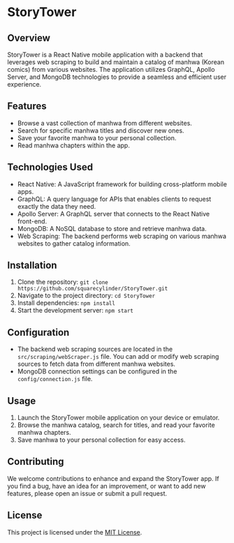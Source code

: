 # StoryTower

## Overview

StoryTower is a React Native mobile application with a backend that leverages web scraping to build and maintain a catalog of manhwa (Korean comics) from various websites. The application utilizes GraphQL, Apollo Server, and MongoDB technologies to provide a seamless and efficient user experience.

## Features

- Browse a vast collection of manhwa from different websites.
- Search for specific manhwa titles and discover new ones.
- Save your favorite manhwa to your personal collection.
- Read manhwa chapters within the app.

## Technologies Used

- React Native: A JavaScript framework for building cross-platform mobile apps.
- GraphQL: A query language for APIs that enables clients to request exactly the data they need.
- Apollo Server: A GraphQL server that connects to the React Native front-end.
- MongoDB: A NoSQL database to store and retrieve manhwa data.
- Web Scraping: The backend performs web scraping on various manhwa websites to gather catalog information.

## Installation

1. Clone the repository: `git clone https://github.com/squarecylinder/StoryTower.git`
2. Navigate to the project directory: `cd StoryTower`
3. Install dependencies: `npm install`
4. Start the development server: `npm start`

## Configuration

- The backend web scraping sources are located in the `src/scraping/webScraper.js` file. You can add or modify web scraping sources to fetch data from different manhwa websites.
- MongoDB connection settings can be configured in the `config/connection.js` file.

## Usage

1. Launch the StoryTower mobile application on your device or emulator.
2. Browse the manhwa catalog, search for titles, and read your favorite manhwa chapters.
3. Save manhwa to your personal collection for easy access.

## Contributing

We welcome contributions to enhance and expand the StoryTower app. If you find a bug, have an idea for an improvement, or want to add new features, please open an issue or submit a pull request.

## License

This project is licensed under the [MIT License](https://opensource.org/licenses/MIT).

